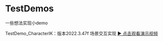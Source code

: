 # TestDemos
一些想法实现小demo

TestDemo_CharacterIK：版本2022.3.47f  场景交互实现
[▶️ 点击观看演示视频](https://github.com/lxy1012/TestDemos/issues/1#issue-2941216861)

